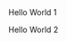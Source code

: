 <html>   <head>         <meta charset="utf-8">         <title>HelloWorld</title>   </head>

​     <body>         <p>Hello World 1</p>        <p>Hello World 2</p>    

</body>  

</html>